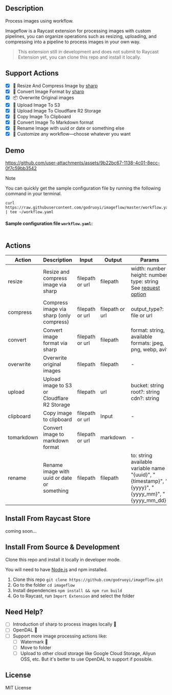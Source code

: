 ## Description

Process images using workflow.

Imageflow is a Raycast extension for processing images with custom pipelines, you can organize operations such as resizing, uploading, and compressing into a pipeline to process images in your own way.

> This extension still in development and does not submit to Raycast Extension yet, you can clone this repo and install it locally.

## Support Actions

- [x] 🌰 Resize And Compress Image by [sharp](https://sharp.pixelplumbing.com/)
- [x] 🐝 Convert Image Format by [sharp](https://sharp.pixelplumbing.com/)
- [x] 📦 Overwrite Original images
- [x] 🚀 Upload Image To S3
- [x] 🌈 Upload Image To Cloudflare R2 Storage
- [x] 🍮 Copy Image To Clipboard
- [x] 🐼 Convert Image To Markdown format
- [x] 🍉 Rename Image with uuid or date or something else
- [x] 🍅 Customize any workflow—choose whatever you want

## Demo

https://github.com/user-attachments/assets/9b22bc67-1138-4c01-8ecc-0f7c59bb3542

> [!NOTE]  
> You can quickly get the sample configuration file by running the following command in your terminal.

```
curl https://raw.githubusercontent.com/godruoyi/imageflow/master/workflow.yaml | tee ~/workflow.yaml
```

#### Sample configuration file `workflow.yaml`:

```yaml

```

## Actions

| Action     | Description                                 | Input           | Output          | Params                                                                                                                               |
|------------|---------------------------------------------|-----------------|-----------------|--------------------------------------------------------------------------------------------------------------------------------------|
| resize     | Resize and compress image via sharp         | filepath or url | filepath        | width: number<br/>height: number<br/>type: string<br/>See [request option](https://tinypng.com/developers/reference#request-options) |
| compress   | Compress image via sharp (only compress)    | filepath or url | filepath or url | output_type?: file or url                                                                                                            |
| convert    | Convert image format via sharp              | filepath or url | filepath        | format: string, available formats: jpeg, png, webp, avif                                                                             |
| overwrite  | Overwrite original images                   | filepath        | filepath        | -                                                                                                                                    |
| upload     | Upload image to S3 or Cloudflare R2 Storage | filepath        | url             | bucket: string<br/>root?: string<br/>cdn?: string                                                                                    |
| clipboard  | Copy image to clipboard                     | filepath or url | Input           | -                                                                                                                                    |
| tomarkdown | Convert image to markdown format            | filepath or url | markdown        | -                                                                                                                                    |
| rename     | Rename image with uuid or date or something | filepath        | filepath        | to: string<br/>available variable name "{uuid}", "{timestamp}", "{yyyy}", "{yyyy_mm}", "{yyyy_mm_dd}"                                |

## Install From Raycast Store

coming soon...

## Install From Source & Development

Clone this repo and install it locally in developer mode.

You will need to have [Node.js](https://nodejs.org) and npm installed.

1. Clone this repo `git clone https://github.com/godruoyi/imageflow.git`
2. Go to the folder `cd imageflow`
3. Install dependencies `npm install && npm run build`
4. Go to Raycast, run `Import Extension` and select the folder


## Need Help?

- [ ] Introduction of sharp to process images locally 🤔
- [ ] OpenDAL 🤔
- [ ] Support more image processing actions like:
  - [ ] Watermark 🤔
  - [ ] Move to folder
  - [ ] Upload to other cloud storage like Google Cloud Storage, Aliyun OSS, etc. But it's better to use OpenDAL to support if possible.

## License

MIT License